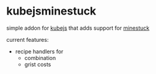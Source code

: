 # kubejsminestuck
 
simple addon for [kubejs](https://www.curseforge.com/minecraft/mc-mods/kubejs) that adds support for [minestuck](https://www.curseforge.com/minecraft/mc-mods/minestuck)

current features:
- recipe handlers for
    - combination
    - grist costs